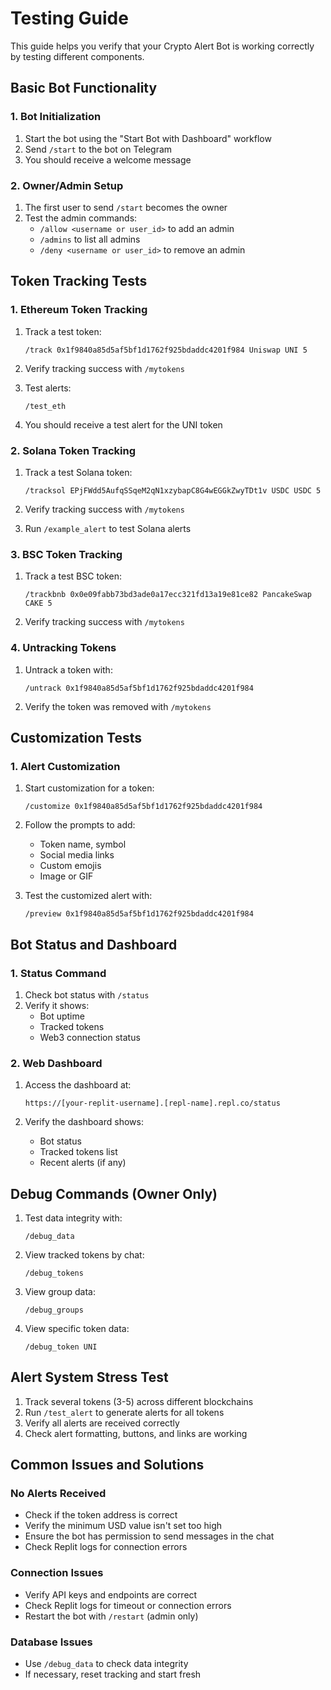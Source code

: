 
# Testing Guide

This guide helps you verify that your Crypto Alert Bot is working correctly by testing different components.

## Basic Bot Functionality

### 1. Bot Initialization

1. Start the bot using the "Start Bot with Dashboard" workflow
2. Send `/start` to the bot on Telegram
3. You should receive a welcome message

### 2. Owner/Admin Setup

1. The first user to send `/start` becomes the owner
2. Test the admin commands:
   - `/allow <username or user_id>` to add an admin
   - `/admins` to list all admins
   - `/deny <username or user_id>` to remove an admin

## Token Tracking Tests

### 1. Ethereum Token Tracking

1. Track a test token:
   ```
   /track 0x1f9840a85d5af5bf1d1762f925bdaddc4201f984 Uniswap UNI 5
   ```
   
2. Verify tracking success with `/mytokens`

3. Test alerts:
   ```
   /test_eth
   ```
   
4. You should receive a test alert for the UNI token

### 2. Solana Token Tracking

1. Track a test Solana token:
   ```
   /tracksol EPjFWdd5AufqSSqeM2qN1xzybapC8G4wEGGkZwyTDt1v USDC USDC 5
   ```
   
2. Verify tracking success with `/mytokens`

3. Run `/example_alert` to test Solana alerts

### 3. BSC Token Tracking

1. Track a test BSC token:
   ```
   /trackbnb 0x0e09fabb73bd3ade0a17ecc321fd13a19e81ce82 PancakeSwap CAKE 5
   ```
   
2. Verify tracking success with `/mytokens`

### 4. Untracking Tokens

1. Untrack a token with:
   ```
   /untrack 0x1f9840a85d5af5bf1d1762f925bdaddc4201f984
   ```
   
2. Verify the token was removed with `/mytokens`

## Customization Tests

### 1. Alert Customization

1. Start customization for a token:
   ```
   /customize 0x1f9840a85d5af5bf1d1762f925bdaddc4201f984
   ```
   
2. Follow the prompts to add:
   - Token name, symbol
   - Social media links
   - Custom emojis
   - Image or GIF

3. Test the customized alert with:
   ```
   /preview 0x1f9840a85d5af5bf1d1762f925bdaddc4201f984
   ```

## Bot Status and Dashboard

### 1. Status Command

1. Check bot status with `/status`
2. Verify it shows:
   - Bot uptime
   - Tracked tokens
   - Web3 connection status

### 2. Web Dashboard

1. Access the dashboard at:
   ```
   https://[your-replit-username].[repl-name].repl.co/status
   ```
   
2. Verify the dashboard shows:
   - Bot status
   - Tracked tokens list
   - Recent alerts (if any)

## Debug Commands (Owner Only)

1. Test data integrity with:
   ```
   /debug_data
   ```
   
2. View tracked tokens by chat:
   ```
   /debug_tokens
   ```
   
3. View group data:
   ```
   /debug_groups
   ```
   
4. View specific token data:
   ```
   /debug_token UNI
   ```

## Alert System Stress Test

1. Track several tokens (3-5) across different blockchains
2. Run `/test_alert` to generate alerts for all tokens
3. Verify all alerts are received correctly
4. Check alert formatting, buttons, and links are working

## Common Issues and Solutions

### No Alerts Received

- Check if the token address is correct
- Verify the minimum USD value isn't set too high
- Ensure the bot has permission to send messages in the chat
- Check Replit logs for connection errors

### Connection Issues

- Verify API keys and endpoints are correct
- Check Replit logs for timeout or connection errors
- Restart the bot with `/restart` (admin only)

### Database Issues

- Use `/debug_data` to check data integrity
- If necessary, reset tracking and start fresh
